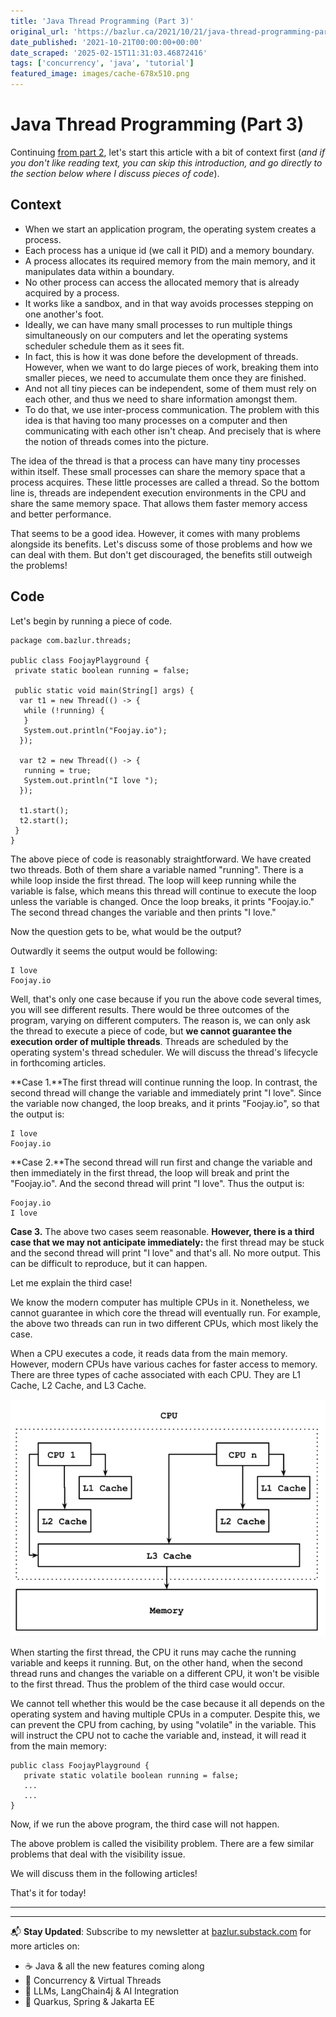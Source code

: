 ```yaml
---
title: 'Java Thread Programming (Part 3)'
original_url: 'https://bazlur.ca/2021/10/21/java-thread-programming-part-3/'
date_published: '2021-10-21T00:00:00+00:00'
date_scraped: '2025-02-15T11:31:03.46872416'
tags: ['concurrency', 'java', 'tutorial']
featured_image: images/cache-678x510.png
---
```


Java Thread Programming (Part 3)
================================

Continuing [from part 2](https://foojay.io/today/java-thread-programming-part-2/), let's start this article with a bit of context first (*and if you don't like reading text, you can skip this introduction, and go directly to the section below where I discuss pieces of code*).

Context
-------

* When we start an application program, the operating system creates a process.
* Each process has a unique id (we call it PID) and a memory boundary.
* A process allocates its required memory from the main memory, and it manipulates data within a boundary.
* No other process can access the allocated memory that is already acquired by a process.
* It works like a sandbox, and in that way avoids processes stepping on one another's foot.
* Ideally, we can have many small processes to run multiple things simultaneously on our computers and let the operating systems scheduler schedule them as it sees fit.
* In fact, this is how it was done before the development of threads. However, when we want to do large pieces of work, breaking them into smaller pieces, we need to accumulate them once they are finished.
* And not all tiny pieces can be independent, some of them must rely on each other, and thus we need to share information amongst them.
* To do that, we use inter-process communication. The problem with this idea is that having too many processes on a computer and then communicating with each other isn't cheap. And precisely that is where the notion of threads comes into the picture.

The idea of the thread is that a process can have many tiny processes within itself. These small processes can share the memory space that a process acquires. These little processes are called a thread. So the bottom line is, threads are independent execution environments in the CPU and share the same memory space. That allows them faster memory access and better performance.

That seems to be a good idea. However, it comes with many problems alongside its benefits. Let's discuss some of those problems and how we can deal with them. But don't get discouraged, the benefits still outweigh the problems!

Code
----

Let's begin by running a piece of code.

```
package com.bazlur.threads;

public class FoojayPlayground {
 private static boolean running = false;

 public static void main(String[] args) {
  var t1 = new Thread(() -> {
   while (!running) {
   }
   System.out.println("Foojay.io");
  });

  var t2 = new Thread(() -> {
   running = true;
   System.out.println("I love ");
  });

  t1.start();
  t2.start();
 }
}
```

The above piece of code is reasonably straightforward. We have created two threads. Both of them share a variable named "running". There is a while loop inside the first thread. The loop will keep running while the variable is false, which means this thread will continue to execute the loop unless the variable is changed. Once the loop breaks, it prints "Foojay.io." The second thread changes the variable and then prints "I love."

Now the question gets to be, what would be the output?

Outwardly it seems the output would be following:

```
I love
Foojay.io
```

Well, that's only one case because if you run the above code several times, you will see different results. There would be three outcomes of the program, varying on different computers. The reason is, we can only ask the thread to execute a piece of code, but **we cannot guarantee the execution order of multiple threads**. Threads are scheduled by the operating system's thread scheduler. We will discuss the thread's lifecycle in forthcoming articles.

**Case 1.**The first thread will continue running the loop. In contrast, the second thread will change the variable and immediately print "I love". Since the variable now changed, the loop breaks, and it prints "Foojay.io", so that the output is:

```
I love
Foojay.io
```

**Case 2.**The second thread will run first and change the variable and then immediately in the first thread, the loop will break and print the "Foojay.io". And the second thread will print "I love". Thus the output is:

```
Foojay.io
I love
```

**Case 3.** The above two cases seem reasonable. **However, there is a third case that we may not anticipate immediately:** the first thread may be stuck and the second thread will print "I love" and that's all. No more output. This can be difficult to reproduce, but it can happen.

Let me explain the third case!

We know the modern computer has multiple CPUs in it. Nonetheless, we cannot guarantee in which core the thread will eventually run. For example, the above two threads can run in two different CPUs, which most likely the case.

When a CPU executes a code, it reads data from the main memory. However, modern CPUs have various caches for faster access to memory. There are three types of cache associated with each CPU. They are L1 Cache, L2 Cache, and L3 Cache.

![](images/cache-678x510.png)

When starting the first thread, the CPU it runs may cache the running variable and keeps it running. But, on the other hand, when the second thread runs and changes the variable on a different CPU, it won't be visible to the first thread. Thus the problem of the third case would occur.

We cannot tell whether this would be the case because it all depends on the operating system and having multiple CPUs in a computer. Despite this, we can prevent the CPU from caching, by using "volatile" in the variable. This will instruct the CPU not to cache the variable and, instead, it will read it from the main memory:

```
public class FoojayPlayground {
   private static volatile boolean running = false;
   ...
   ...
}
```

Now, if we run the above program, the third case will not happen.

The above problem is called the visibility problem. There are a few similar problems that deal with the visibility issue.

We will discuss them in the following articles!

That's it for today!  

*** ** * ** ***

---

📬 **Stay Updated**: Subscribe to my newsletter at [bazlur.substack.com](https://bazlur.substack.com/) for more articles on:
- ☕ Java & all the new features coming along
- 🧵 Concurrency & Virtual Threads
- 🧠 LLMs, LangChain4j & AI Integration
- 🚀 Quarkus, Spring & Jakarta EE
